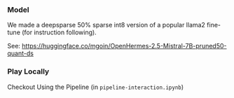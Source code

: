 ### Model
We made a deepsparse 50% sparse int8 version of a popular llama2 fine-tune (for instruction following).

See: https://huggingface.co/mgoin/OpenHermes-2.5-Mistral-7B-pruned50-quant-ds

### Play Locally

Checkout Using the Pipeline (in `pipeline-interaction.ipynb`)